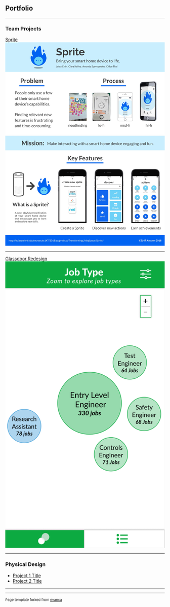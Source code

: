 ## Portfolio

---

### Team Projects

[Sprite](https://hci.stanford.edu/courses/cs147/2018/au/projects/TransformingLivingSpace/Sprite/)
[<img src="images/sprite poster.jpeg?raw=true"/>](https://hci.stanford.edu/courses/cs147/2018/au/projects/TransformingLivingSpace/Sprite/)

---
[Glassdoor Redesign](https://www.figma.com/file/CPz8bdQhWZiqPVUsKU0fEKNB/CS247P3Prototype?node-id=0%3A1)
[<img src="images/glassdoor_screenshot.png?raw=true"/>](https://www.figma.com/file/CPz8bdQhWZiqPVUsKU0fEKNB/CS247P3Prototype?node-id=0%3A1)

---

### Physical Design

- [Project 1 Title](/bow_stand)
- [Project 2 Title](http://example.com/)

---




---
<p style="font-size:11px">Page template forked from <a href="https://github.com/evanca/quick-portfolio">evanca</a></p>
<!-- Remove above link if you don't want to attibute -->
